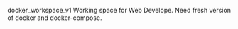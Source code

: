docker_workspace_v1
Working space for Web Develope.
Need fresh version of docker and docker-compose.
